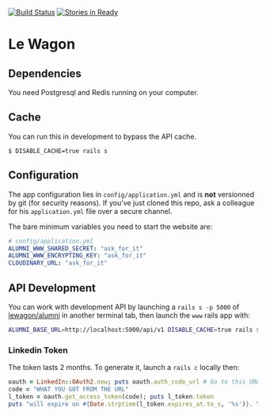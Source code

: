 [![Build Status](https://travis-ci.org/lewagon/www.svg)](https://travis-ci.org/lewagon/www)
[![Stories in Ready](https://badge.waffle.io/lewagon/www.png?label=ready&title=Ready)](https://waffle.io/lewagon/www)

# Le Wagon

## Dependencies

You need Postgresql and Redis running on your computer.

## Cache

You can run this in development to bypass the API cache.

```
$ DISABLE_CACHE=true rails s
```

## Configuration

The app configuration lies in `config/application.yml` and is **not**
versionned by git (for security reasons). If you've just cloned this
repo, ask a colleague for his `application.yml` file over a secure channel.

The bare minimum variables you need to start the website are:

```yml
# config/application.yml
ALUMNI_WWW_SHARED_SECRET: "ask_for_it"
ALUMNI_WWW_ENCRYPTING_KEY: "ask_for_it"
CLOUDINARY_URL: "ask_for_it"
```

## API Development

You can work with development API by launching a `rails s -p 5000` of [lewagon/alumni](https://github.com/lewagon/alumni) in another terminal tab, then launch the `www` rails app with:

```bash
ALUMNI_BASE_URL=http://localhost:5000/api/v1 DISABLE_CACHE=true rails s
```

### Linkedin Token

The token lasts 2 months. To generate it, launch a `rails c` locally then:

```ruby
oauth = LinkedIn::OAuth2.new; puts oauth.auth_code_url # Go to this URL
code = "WHAT YOU GOT FROM THE URL"
l_token = oauth.get_access_token(code); puts l_token.token
puts "will expire on #{Date.strptime(l_token.expires_at.to_s, '%s')}. You may want to add this date to the calendar"
```
